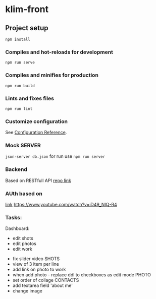# klim-front

## Project setup
```
npm install
```

### Compiles and hot-reloads for development
```
npm run serve
```

### Compiles and minifies for production
```
npm run build
```

### Lints and fixes files
```
npm run lint
```

### Customize configuration
See [Configuration Reference](https://cli.vuejs.org/config/).


### Mock SERVER
`json-server db.json` for run use `npm run server`

### Backend
Based on RESTfull API
[repo link](https://github.com/nlesyuk/klim-backend)

### AUth based on
[link](https://www.bezkoder.com/jwt-vue-vuex-authentication/)
https://www.youtube.com/watch?v=iD49_NIQ-R4

### Tasks:
Dashboard:
+ edit shots
+ edit photos
+ edit work
- fix slider video
SHOTS
- view of 3 item per line
- add link on photo to work
- when add photo - replace ddl to checkboxes as edit mode
PHOTO
- set order of collage
CONTACTS
- add textarea field 'about me'
- change image